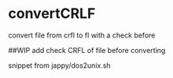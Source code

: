 # convertCRLF
convert file from crfl to fl with a check before

##WIP
add check CRFL of file before converting

snippet from jappy/dos2unix.sh
